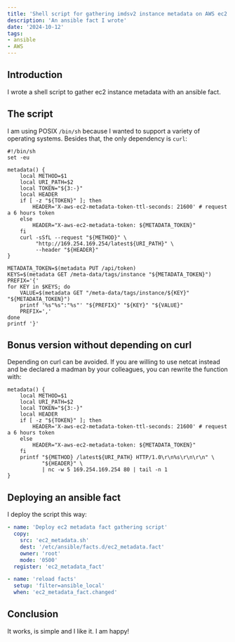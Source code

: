 ```yaml
---
title: 'Shell script for gathering imdsv2 instance metadata on AWS ec2'
description: 'An ansible fact I wrote'
date: '2024-10-12'
tags:
- ansible
- AWS
---
```


## Introduction

I wrote a shell script to gather ec2 instance metadata with an ansible fact.

## The script

I am using POSIX `/bin/sh` because I wanted to support a variety of operating systems. Besides that, the only dependency is `curl`:

``` shell
#!/bin/sh
set -eu

metadata() {
    local METHOD=$1
    local URI_PATH=$2
    local TOKEN="${3:-}"
    local HEADER
    if [ -z "${TOKEN}" ]; then
        HEADER='X-aws-ec2-metadata-token-ttl-seconds: 21600' # request a 6 hours token
    else
        HEADER="X-aws-ec2-metadata-token: ${METADATA_TOKEN}"
    fi
    curl -sSfL --request "${METHOD}" \
         "http://169.254.169.254/latest${URI_PATH}" \
         --header "${HEADER}"
}

METADATA_TOKEN=$(metadata PUT /api/token)
KEYS=$(metadata GET /meta-data/tags/instance "${METADATA_TOKEN}")
PREFIX='{'
for KEY in $KEYS; do
    VALUE=$(metadata GET "/meta-data/tags/instance/${KEY}" "${METADATA_TOKEN}")
    printf '%s"%s":"%s"' "${PREFIX}" "${KEY}" "${VALUE}"
    PREFIX=','
done
printf '}'
```

## Bonus version without depending on curl

Depending on curl can be avoided. If you are willing to use netcat instead and be declared a madman by your colleagues, you can rewrite the function with:

``` shell
metadata() {
    local METHOD=$1
    local URI_PATH=$2
    local TOKEN="${3:-}"
    local HEADER
    if [ -z "${TOKEN}" ]; then
        HEADER='X-aws-ec2-metadata-token-ttl-seconds: 21600' # request a 6 hours token
    else
        HEADER="X-aws-ec2-metadata-token: ${METADATA_TOKEN}"
    fi
    printf "${METHOD} /latest${URI_PATH} HTTP/1.0\r\n%s\r\n\r\n" \
           "${HEADER}" \
           | nc -w 5 169.254.169.254 80 | tail -n 1
}
```

## Deploying an ansible fact

I deploy the script this way:
``` yaml
- name: 'Deploy ec2 metadata fact gathering script'
  copy:
    src: 'ec2_metadata.sh'
    dest: '/etc/ansible/facts.d/ec2_metadata.fact'
    owner: 'root'
    mode: '0500'
  register: 'ec2_metadata_fact'

- name: 'reload facts'
  setup: 'filter=ansible_local'
  when: 'ec2_metadata_fact.changed'
```

## Conclusion

It works, is simple and I like it. I am happy!
